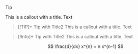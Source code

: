 

> [!TIP]   
> This is a callout with a title.
> Text

> [!TIP]+ Tip with Title2
> This is a callout with a title.
> Text

> [!Info]+ Tip with Title2
> This is a callout with a title.
> Text

$$
\frac{d}{dx} x^{n} = n x^{n-1} 
$$

